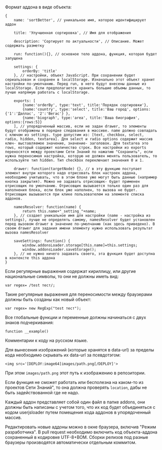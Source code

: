 ﻿Формат аддона в виде объекта:  

    {
        name: 'sortBetter', // уникальное имя, которое идентифицирует аддон
        
        title: 'Улучшенная сортировка', // Имя для отображения
        
        description: 'Сортирует по актуальности', // Описание. Может содержать разметку
        
        run: function(){}, // основное тело аддона, функция, которая будет запущена
        
        settings: {
            orderBy: 'title'
        }, // настройки, объект JavaScript. При сохранении будет сериальзован и сохранен в localStorage. Изначально этот объект хранит настройки по-умолчанию. Перед run, в него будут внесены данные из localStorage. Если предполагается хранить большие объемы данных, то лучше напрямую работать с localStorage.
        
        exports: [
            {name:'orderBy', type:'text', title:'Порядок сортировки'},
            {name:'country', type:'select', title:'Ваш город', options:{'1':'Даллас', '2':'Вегас'} },
            {name:'biograph', type:'area', title:'Ваша биография', options:{rows:5}}
        ], // упорядоченный массив, если не задан drawer, то элементы будут отображены в порядке следования в массиве. name должно совпадать с ключом из settings. type допустим из: [text, checkbox, select, radio, hidden, textarea]. Для select и radio options содержит массив ключ- выставляемое значение, значение- заголовок. Для textarea это rows, который содержит количество строк. Все настройки из exports переносятся между проектами Сети Знаний по нажатию "Сохранить", если нужна переносимая настройка, которую не должен менять пользователь, то используйте тип hidden. Тип checkbox переключает значения 0 и 1.
        
        drawer: function(targetNode) {}, // в эту функцию поступает элемент внутри которого надо отрисовать блок настроек аддона, необходимо учитывать, что в этом блоке уже могут быть данные (например кнопка закрытия). Можно не задавать отрисовщик- будет применен отрисовщик по умолчанию. Отрисовщик вызывается только один раз для наполнения блока, если блок уже наполнен, то вызова не будет. Отрисовщик вызывается при клике пользователем на элементе списка аддонов.
        
        namesResolver: function(name) {
            return this.name+"_setting_"+name;
        }, // создает уникальное имя для настройки (name - настройка из settings), лучше не определять самому, namesResolver будет установлен перед вызовом drawer в значение по-умолчанию (как здесь приведено). В своем drawer для задания имени элементу нужно использовать результат вызова namesResolver
        
        saveSettings: function() {
            window.addonsLoader.storage[this.name]=this.settings;
            window.addonsLoader.saveStorage();
        }, // не нужно ничего задавать своего, эта функция будет доступна в контексте this аддона
    }      

Если регулярные выражения содержат кириллицу, или другие национальные символы, то они не должны иметь вид:  

    var regex= /test тест/;
Такие регулярные выражения для переносимости между браузерами должны быть созданы как новый объект:  

    var regex= new RegExp("test тест");

Все глобальные функции  и переменные должны начинаться с двух знаков подчеркивания:  

    function __example()

Комментарии к коду на русском языке.  

Для вынесения изображений (которые хранятся в data-url) за  пределы кода необходимо скрывать их data-url за псевдотэгом:  

    <img src='[DEPLOY:image64]images/path.png[/DEPLOY]'>
При этом `images/path.png` этот путь к изображению в репозитории.  

Если функция не сможет работать или бесполезна на каком-то из проектов Сети Знаний", то она должна проверять `location`, дабы не быть задействованной где не надо.  

Каждый аддон представляет собой один файл в папке addons, они должны быть  написаны с учетом того, что их код будет объединяться с кодом userjsloader путем помещения кода аддонов в упорядоченный массив.  
    
Редактировать новые аддоны можно в окне браузера, включив "Режим разработчика". В pull request необходимо включить код объекта-аддона сохраненный в кодировке UTF-8+BOM. Сборки релизов под разные браузеры производятся автоматически отдельным коммитом.

